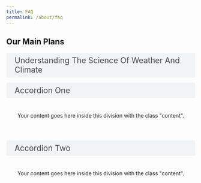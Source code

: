 ```yaml
---
title: FAQ
permalink: /about/faq
---
```

<style>

input {
	display: none;
}
label {
	display: block;
	padding: 8px 22px;
	margin: 0 0 5px 0;
	cursor: pointor;
	background: #F0F4F6;
	border-radius: 3px;
	color: #484848;
	transition: ease .5s;
	font-size: 1.5em;
}

label:hover {
	background: #4a96b0;
	color: #FFF;
}

.accordion-content {
	/* background: #E2E5F6; */
	padding: 10px 0px 30px 30px;
	/* border: 1px solid #484848; */
	margin: 0 0 1px 0;
	border-radius: 3px;
}

input + label + .accordion-content {
	display: none;
}

input:checked + label + .accordion-content {
	display: block;
}

</style>
<!-- End of accordion -->

<h2 id="our-main-plans">Our Main Plans</h2>
<div>
	<input type="checkbox" id="title1"  /><label for="title1">Understanding The Science Of Weather And Climate</label>
	<div class="accordion-content">
		<p>Singapore will deepen research capabilities in climate science and study the impacts of climate change, particularly on South East Asia.</p>
	</div>
	
<input type="checkbox" id="title1" /><label for="title1">Accordion One</label>
<div class="accordion-content">
<p>Your content goes here inside this division with the class "content".</p>
</div>

<input type="checkbox" id="title2" /><label for="title2">Accordion Two</label>
<div class="accordion-content">
<p>Your content goes here inside this division with the class "content".</p>
</div>
